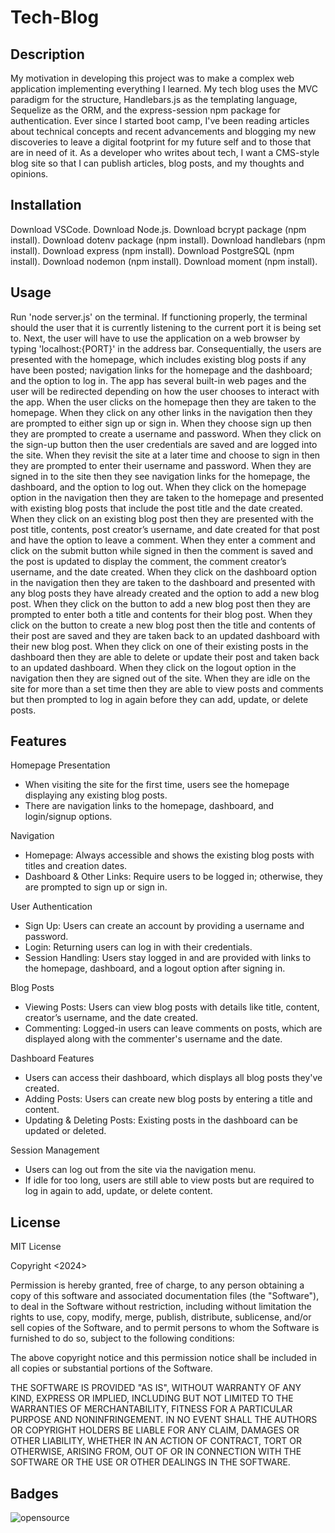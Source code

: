 # Tech-Blog

## Description

My motivation in developing this project was to make a complex web application implementing everything I learned. My tech blog uses the MVC paradigm for the structure, Handlebars.js as the templating language, Sequelize as the ORM, and the express-session npm package for authentication. Ever since I started boot camp, I've been reading articles about technical concepts and recent advancements and blogging my new discoveries to leave a digital footprint for my future self and to those that are in need of it. As a developer who writes about tech, I want a CMS-style blog site so that I can publish articles, blog posts, and my thoughts and opinions.

## Installation

Download VSCode.
Download Node.js.
Download bcrypt package (npm install).
Download dotenv package (npm install).
Download handlebars (npm install).
Download express (npm install).
Download PostgreSQL (npm install).
Download nodemon (npm install).
Download moment (npm install).

## Usage

Run 'node server.js' on the terminal. If functioning properly, the terminal should the user that it is currently listening to the current port it is being set to. Next, the user will have to use the application on a web browser by typing 'localhost:{PORT}' in the address bar. Consequentially, the users are presented with the homepage, which includes existing blog posts if any have been posted; navigation links for the homepage and the dashboard; and the option to log in. The app has several built-in web pages and the user will be redirected depending on how the user chooses to interact with the app. When the user clicks on the homepage then they are taken to the homepage. When they click on any other links in the navigation then they are prompted to either sign up or sign in. When they choose sign up then they are prompted to create a username and password. When they click on the sign-up button then the user credentials are saved and are logged into the site. When they revisit the site at a later time and choose to sign in then they are prompted to enter their username and password. When they are signed in to the site then they see navigation links for the homepage, the dashboard, and the option to log out. When they click on the homepage option in the navigation then they are taken to the homepage and presented with existing blog posts that include the post title and the date created. When they click on an existing blog post then they are presented with the post title, contents, post creator’s username, and date created for that post and have the option to leave a comment. When they enter a comment and click on the submit button while signed in then the comment is saved and the post is updated to display the comment, the comment creator’s username, and the date created. When they click on the dashboard option in the navigation then they are taken to the dashboard and presented with any blog posts they have already created and the option to add a new blog post. When they click on the button to add a new blog post then they are prompted to enter both a title and contents for their blog post. When they click on the button to create a new blog post then the title and contents of their post are saved and they are taken back to an updated dashboard with their new blog post. When they click on one of their existing posts in the dashboard then they are able to delete or update their post and taken back to an updated dashboard. When they click on the logout option in the navigation then they are signed out of the site. When they are idle on the site for more than a set time then they are able to view posts and comments but then prompted to log in again before they can add, update, or delete posts.

## Features

Homepage Presentation
- When visiting the site for the first time, users see the homepage displaying any existing blog posts. 
- There are navigation links to the homepage, dashboard, and login/signup options.

Navigation
- Homepage: Always accessible and shows the existing blog posts with titles and creation dates.
- Dashboard & Other Links: Require users to be logged in; otherwise, they are prompted to sign up or sign in.

User Authentication
- Sign Up: Users can create an account by providing a username and password.
- Login: Returning users can log in with their credentials.
- Session Handling: Users stay logged in and are provided with links to the homepage, dashboard, and a logout option after signing in.

Blog Posts
- Viewing Posts: Users can view blog posts with details like title, content, creator’s username, and the date created.
- Commenting: Logged-in users can leave comments on posts, which are displayed along with the commenter's username and the date.

Dashboard Features
- Users can access their dashboard, which displays all blog posts they've created.
- Adding Posts: Users can create new blog posts by entering a title and content.
- Updating & Deleting Posts: Existing posts in the dashboard can be updated or deleted.

Session Management
- Users can log out from the site via the navigation menu.
- If idle for too long, users are still able to view posts but are required to log in again to add, update, or delete content.

## License

MIT License

Copyright <2024> <Christopher Chhim>

Permission is hereby granted, free of charge, to any person obtaining a copy
of this software and associated documentation files (the "Software"), to deal
in the Software without restriction, including without limitation the rights
to use, copy, modify, merge, publish, distribute, sublicense, and/or sell
copies of the Software, and to permit persons to whom the Software is
furnished to do so, subject to the following conditions:

The above copyright notice and this permission notice shall be included in all
copies or substantial portions of the Software.

THE SOFTWARE IS PROVIDED "AS IS", WITHOUT WARRANTY OF ANY KIND, EXPRESS OR
IMPLIED, INCLUDING BUT NOT LIMITED TO THE WARRANTIES OF MERCHANTABILITY,
FITNESS FOR A PARTICULAR PURPOSE AND NONINFRINGEMENT. IN NO EVENT SHALL THE
AUTHORS OR COPYRIGHT HOLDERS BE LIABLE FOR ANY CLAIM, DAMAGES OR OTHER
LIABILITY, WHETHER IN AN ACTION OF CONTRACT, TORT OR OTHERWISE, ARISING FROM,
OUT OF OR IN CONNECTION WITH THE SOFTWARE OR THE USE OR OTHER DEALINGS IN THE
SOFTWARE.

## Badges

![opensource](https://img.shields.io/badge/generator-open_source-blue)

 